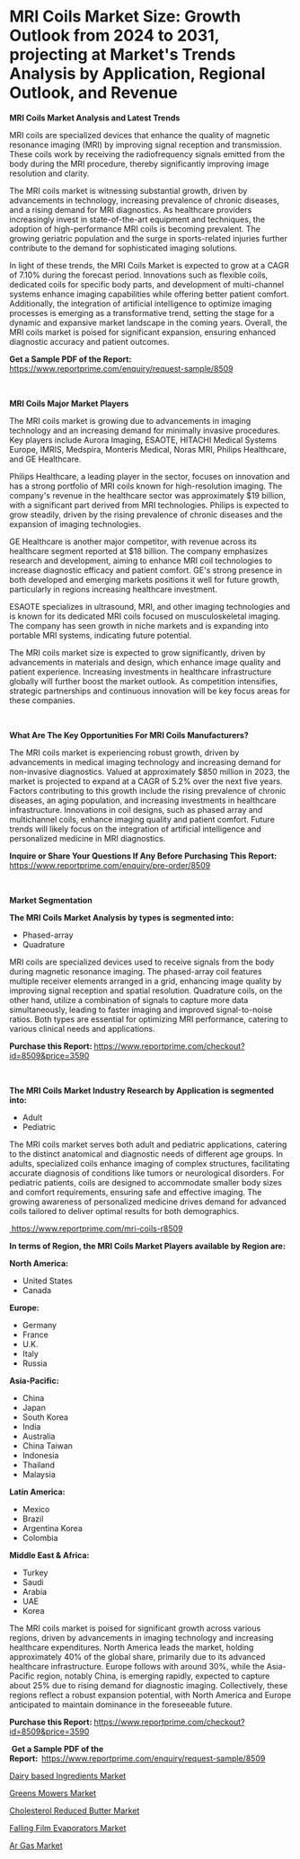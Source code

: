 <p><h1>MRI Coils Market Size: Growth Outlook from 2024 to 2031, projecting at Market's Trends Analysis by Application, Regional Outlook, and Revenue</h1></p><p><strong>MRI Coils Market Analysis and Latest Trends</strong></p>
<p><p>MRI coils are specialized devices that enhance the quality of magnetic resonance imaging (MRI) by improving signal reception and transmission. These coils work by receiving the radiofrequency signals emitted from the body during the MRI procedure, thereby significantly improving image resolution and clarity.</p><p>The MRI coils market is witnessing substantial growth, driven by advancements in technology, increasing prevalence of chronic diseases, and a rising demand for MRI diagnostics. As healthcare providers increasingly invest in state-of-the-art equipment and techniques, the adoption of high-performance MRI coils is becoming prevalent. The growing geriatric population and the surge in sports-related injuries further contribute to the demand for sophisticated imaging solutions.</p><p>In light of these trends, the MRI Coils Market is expected to grow at a CAGR of 7.10% during the forecast period. Innovations such as flexible coils, dedicated coils for specific body parts, and development of multi-channel systems enhance imaging capabilities while offering better patient comfort. Additionally, the integration of artificial intelligence to optimize imaging processes is emerging as a transformative trend, setting the stage for a dynamic and expansive market landscape in the coming years. Overall, the MRI coils market is poised for significant expansion, ensuring enhanced diagnostic accuracy and patient outcomes.</p></p>
<p><strong>Get a Sample PDF of the Report:&nbsp;</strong> <a href="https://www.reportprime.com/enquiry/request-sample/8509?utm_campaign=1144&utm_medium=2&utm_source=Github&utm_content=ia&utm_term=10102024&utm_id=mri-coils">https://www.reportprime.com/enquiry/request-sample/8509</a></p>
<p>&nbsp;</p>
<p><strong>MRI Coils Major Market Players</strong></p>
<p><p>The MRI coils market is growing due to advancements in imaging technology and an increasing demand for minimally invasive procedures. Key players include Aurora Imaging, ESAOTE, HITACHI Medical Systems Europe, IMRIS, Medspira, Monteris Medical, Noras MRI, Philips Healthcare, and GE Healthcare.</p><p>Philips Healthcare, a leading player in the sector, focuses on innovation and has a strong portfolio of MRI coils known for high-resolution imaging. The company's revenue in the healthcare sector was approximately $19 billion, with a significant part derived from MRI technologies. Philips is expected to grow steadily, driven by the rising prevalence of chronic diseases and the expansion of imaging technologies.</p><p>GE Healthcare is another major competitor, with revenue across its healthcare segment reported at $18 billion. The company emphasizes research and development, aiming to enhance MRI coil technologies to increase diagnostic efficacy and patient comfort. GE's strong presence in both developed and emerging markets positions it well for future growth, particularly in regions increasing healthcare investment.</p><p>ESAOTE specializes in ultrasound, MRI, and other imaging technologies and is known for its dedicated MRI coils focused on musculoskeletal imaging. The company has seen growth in niche markets and is expanding into portable MRI systems, indicating future potential.</p><p>The MRI coils market size is expected to grow significantly, driven by advancements in materials and design, which enhance image quality and patient experience. Increasing investments in healthcare infrastructure globally will further boost the market outlook. As competition intensifies, strategic partnerships and continuous innovation will be key focus areas for these companies.</p></p>
<p>&nbsp;</p>
<p><strong>What Are The Key Opportunities For MRI Coils Manufacturers?</strong></p>
<p><p>The MRI coils market is experiencing robust growth, driven by advancements in medical imaging technology and increasing demand for non-invasive diagnostics. Valued at approximately $850 million in 2023, the market is projected to expand at a CAGR of 5.2% over the next five years. Factors contributing to this growth include the rising prevalence of chronic diseases, an aging population, and increasing investments in healthcare infrastructure. Innovations in coil designs, such as phased array and multichannel coils, enhance imaging quality and patient comfort. Future trends will likely focus on the integration of artificial intelligence and personalized medicine in MRI diagnostics.</p></p>
<p><strong>Inquire or Share Your Questions If Any Before Purchasing This Report:</strong> <a href="https://www.reportprime.com/enquiry/pre-order/8509?utm_campaign=1144&utm_medium=2&utm_source=Github&utm_content=ia&utm_term=10102024&utm_id=mri-coils">https://www.reportprime.com/enquiry/pre-order/8509</a></p>
<p>&nbsp;</p>
<p><strong>Market Segmentation</strong></p>
<p><strong>The MRI Coils Market Analysis by types is segmented into:</strong></p>
<p><ul><li>Phased-array</li><li>Quadrature</li></ul></p>
<p><p>MRI coils are specialized devices used to receive signals from the body during magnetic resonance imaging. The phased-array coil features multiple receiver elements arranged in a grid, enhancing image quality by improving signal reception and spatial resolution. Quadrature coils, on the other hand, utilize a combination of signals to capture more data simultaneously, leading to faster imaging and improved signal-to-noise ratios. Both types are essential for optimizing MRI performance, catering to various clinical needs and applications.</p></p>
<p><strong>Purchase this Report:&nbsp;</strong><a href="https://www.reportprime.com/checkout?id=8509&price=3590&utm_campaign=1144&utm_medium=2&utm_source=Github&utm_content=ia&utm_term=10102024&utm_id=mri-coils">https://www.reportprime.com/checkout?id=8509&price=3590</a></p>
<p>&nbsp;</p>
<p><strong>The MRI Coils Market Industry Research by Application is segmented into:</strong></p>
<p><ul><li>Adult</li><li>Pediatric</li></ul></p>
<p><p>The MRI coils market serves both adult and pediatric applications, catering to the distinct anatomical and diagnostic needs of different age groups. In adults, specialized coils enhance imaging of complex structures, facilitating accurate diagnosis of conditions like tumors or neurological disorders. For pediatric patients, coils are designed to accommodate smaller body sizes and comfort requirements, ensuring safe and effective imaging. The growing awareness of personalized medicine drives demand for advanced coils tailored to deliver optimal results for both demographics.</p></p>
<p><a href="https://www.reportprime.com/mri-coils-r8509?utm_campaign=1144&utm_medium=2&utm_source=Github&utm_content=ia&utm_term=10102024&utm_id=mri-coils">&nbsp;https://www.reportprime.com/mri-coils-r8509</a></p>
<p><strong>In terms of Region, the MRI Coils Market Players available by Region are:</strong></p>
<p>
    <p> <strong> North America: </strong>
        <ul>
            <li>United States</li>
            <li>Canada</li>
        </ul>
        </p> 
    <p> <strong> Europe: </strong>
        <ul>
            <li>Germany</li>
            <li>France</li>
            <li>U.K.</li>
            <li>Italy</li>
            <li>Russia</li>
        </ul>
        </p> 
    <p> <strong> Asia-Pacific: </strong>
        <ul>
            <li>China</li>
            <li>Japan</li>
            <li>South Korea</li>
            <li>India</li>
            <li>Australia</li>
            <li>China Taiwan</li>
            <li>Indonesia</li>
            <li>Thailand</li>
            <li>Malaysia</li>
        </ul>
        </p> 
    <p> <strong> Latin America: </strong>
        <ul>
            <li>Mexico</li>
            <li>Brazil</li>
            <li>Argentina Korea</li>
            <li>Colombia</li>
        </ul>
        </p> 
    <p> <strong> Middle East & Africa: </strong>
        <ul>
            <li>Turkey</li>
            <li>Saudi</li>
            <li>Arabia</li>
            <li>UAE</li>
            <li>Korea</li>
        </ul>
    </p>
    </p>
<p><p>The MRI coils market is poised for significant growth across various regions, driven by advancements in imaging technology and increasing healthcare expenditures. North America leads the market, holding approximately 40% of the global share, primarily due to its advanced healthcare infrastructure. Europe follows with around 30%, while the Asia-Pacific region, notably China, is emerging rapidly, expected to capture about 25% due to rising demand for diagnostic imaging. Collectively, these regions reflect a robust expansion potential, with North America and Europe anticipated to maintain dominance in the foreseeable future.</p></p>
<p><strong>Purchase this Report: </strong><a href="https://www.reportprime.com/checkout?id=8509&price=3590&utm_campaign=1144&utm_medium=2&utm_source=Github&utm_content=ia&utm_term=10102024&utm_id=mri-coils">https://www.reportprime.com/checkout?id=8509&price=3590</a></p>
<p>&nbsp;<strong>Get a Sample PDF of the Report:&nbsp;&nbsp;</strong><a href="https://www.reportprime.com/enquiry/request-sample/8509?utm_campaign=1144&utm_medium=2&utm_source=Github&utm_content=ia&utm_term=10102024&utm_id=mri-coils">https://www.reportprime.com/enquiry/request-sample/8509</a></p>
<p><strong></strong></p>
<p><p><a href="https://issuu.com/reportprime-2/docs/dairy-based-ingredients-market-size_5957142426e35c?utm_campaign=1144&utm_medium=2&utm_source=Github&utm_content=ia&utm_term=10102024&utm_id=mri-coils">Dairy based Ingredients Market</a></p><p><a href="https://www.linkedin.com/pulse/global-greens-mowers-market-focus-product-type-ride-mowerswalk-1qo4c?utm_campaign=1144&utm_medium=2&utm_source=Github&utm_content=ia&utm_term=10102024&utm_id=mri-coils">Greens Mowers Market</a></p><p><a href="https://issuu.com/reportprime-2/docs/cholesterol-reduced-butter-market-s_c495614066d7a4?utm_campaign=1144&utm_medium=2&utm_source=Github&utm_content=ia&utm_term=10102024&utm_id=mri-coils">Cholesterol Reduced Butter Market</a></p><p><a href="https://www.linkedin.com/pulse/charting-future-comprehensive-analysis-global-falling-film-kmqzc?utm_campaign=1144&utm_medium=2&utm_source=Github&utm_content=ia&utm_term=10102024&utm_id=mri-coils">Falling Film Evaporators Market</a></p><p><a href="https://www.linkedin.com/pulse/ar-gas-ecosystem-mapping-innovation-value-chains-2024-2031-rgwac?utm_campaign=1144&utm_medium=2&utm_source=Github&utm_content=ia&utm_term=10102024&utm_id=mri-coils">Ar Gas Market</a></p></p>